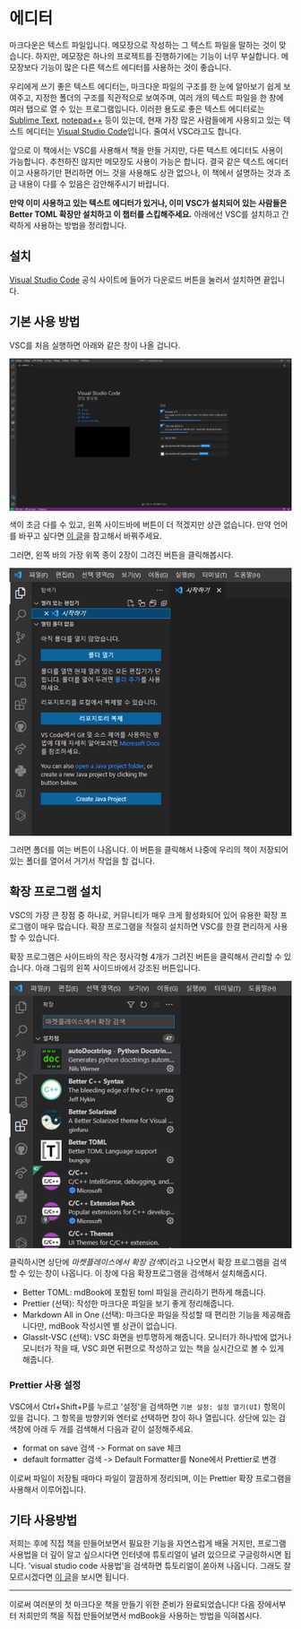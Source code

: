# 에디터

마크다운은 텍스트 파일입니다. 메모장으로 작성하는 그 텍스트 파일을 말하는 것이 맞습니다. 하지만, 메모장은 하나의 프로젝트를 진행하기에는 기능이 너무 부실합니다. 메모장보다 기능이 많은 다른 텍스트 에디터를 사용하는 것이 좋습니다.

우리에게 쓰기 좋은 텍스트 에디터는, 마크다운 파일의 구조를 한 눈에 알아보기 쉽게 보여주고, 지정한 폴더의 구조를 직관적으로 보여주며, 여러 개의 텍스트 파일을 한 창에 여러 탭으로 열 수 있는 프로그램입니다. 이러한 용도로 좋은 텍스트 에디터로는 [Sublime Text](https://www.sublimetext.com/), [notepad++](https://notepad-plus-plus.org/) 등이 있는데, 현재 가장 많은 사람들에게 사용되고 있는 텍스트 에디터는 [Visual Studio Code](https://code.visualstudio.com/)입니다. 줄여서 VSC라고도 합니다.

앞으로 이 책에서는 VSC를 사용해서 책을 만들 거지만, 다른 텍스트 에디터도 사용이 가능합니다. 추천하진 않지만 메모장도 사용이 가능은 합니다. 결국 같은 텍스트 에디터이고 사용하기만 편리하면 어느 것을 사용해도 상관 없으나, 이 책에서 설명하는 것과 조금 내용이 다를 수 있음은 감안해주시기 바랍니다.

**만약 이미 사용하고 있는 텍스트 에디터가 있거나, 이미 VSC가 설치되어 있는 사람들은 Better TOML 확장만 설치하고 이 챕터를 스킵해주세요.** 아래에선 VSC를 설치하고 간략하게 사용하는 방법을 정리합니다.

## 설치

[Visual Studio Code](https://code.visualstudio.com/) 공식 사이트에 들어가 다운로드 버튼을 눌러서 설치하면 끝입니다.

## 기본 사용 방법

VSC를 처음 실행하면 아래와 같은 창이 나올 겁니다.

<img align="center" src="./editor_img/01vscode_start.png">

색이 조금 다를 수 있고, 왼쪽 사이드바에 버튼이 더 적겠지만 상관 없습니다. 만약 언어를 바꾸고 싶다면 [이 글](https://www.lainyzine.com/ko/article/how-to-change-language-setting-in-visual-studio-code/)을 참고해서 바꿔주세요.

그러면, 왼쪽 바의 가장 위쪽 종이 2장이 그려진 버튼을 클릭해봅시다.

<img align="center" src="./editor_img/02vscode_open_folder.png">

그러면 폴더를 여는 버튼이 나옵니다. 이 버튼을 클릭해서 나중에 우리의 책이 저장되어 있는 폴더를 열어서 거기서 작업을 할 겁니다.

## 확장 프로그램 설치

VSC의 가장 큰 장점 중 하나로, 커뮤니티가 매우 크게 활성화되어 있어 유용한 확장 프로그램이 매우 많습니다. 확장 프로그램을 적절히 설치하면 VSC를 한결 편리하게 사용할 수 있습니다.

확장 프로그램은 사이드바의 작은 정사각형 4개가 그려진 버튼을 클릭해서 관리할 수 있습니다. 아래 그림의 왼쪽 사이드바에서 강조된 버튼입니다.

<img align="center" src="./editor_img/03vscode_ext.png">

클릭하시면 상단에 *마켓플레이스에서 확장 검색*이라고 나오면서 확장 프로그램을 검색할 수 있는 창이 나옵니다. 이 창에 다음 확장프로그램을 검색해서 설치해줍시다.

- Better TOML: mdBook에 포함된 toml 파일을 관리하기 편하게 해줍니다.
- Prettier (선택): 작성한 마크다운 파일을 보기 좋게 정리해줍니다.
- Markdown All in One (선택): 마크다운 파일을 작성할 때 편리한 기능을 제공해줍니다만, mdBook 작성시엔 별 상관이 없습니다.
- GlassIt-VSC (선택): VSC 화면을 반투명하게 해줍니다. 모니터가 하나밖에 없거나 모니터가 작을 때, VSC 화면 뒤편으로 작성하고 있는 책을 실시간으로 볼 수 있게 해줍니다.

### Prettier 사용 설정

VSC에서 Ctrl+Shift+P를 누르고 '설정'을 검색하면 `기본 설정: 설정 열기(UI)` 항목이 있을 겁니다. 그 항목을 방향키와 엔터로 선택하면 창이 하나 열립니다. 상단에 있는 검색창에 아래 두 개를 검색해서 다음과 같이 설정해주세요.

- format on save 검색 -> Format on save 체크
- default formatter 검색 -> Default Formatter를 None에서 Prettier로 변경

이로써 파일이 저장될 때마다 파일이 깔끔하게 정리되며, 이는 Prettier 확장 프로그램을 사용해서 이루어집니다.

## 기타 사용방법

저희는 후에 직접 책을 만들어보면서 필요한 기능을 자연스럽게 배울 거지만, 프로그램 사용법을 더 깊이 알고 싶으시다면 인터넷에 튜토리얼이 널려 있으므로 구글링하시면 됩니다. 'visual studio code 사용법'을 검색하면 튜토리얼이 쏟아져 나옵니다. 그래도 잘 모르시겠다면 [이 글](https://demun.github.io/vscode-tutorial/)을 보시면 됩니다.

---

이로써 여러분의 첫 마크다운 책을 만들기 위한 준비가 완료되었습니다! 다음 장에서부터 저희만의 책을 직접 만들어보면서 mdBook을 사용하는 방법을 익혀봅시다.
